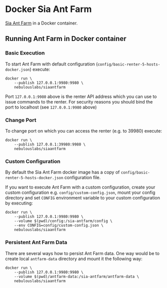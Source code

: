 # Docker Sia Ant Farm

[Sia Ant Farm](https://gitlab.com/NebulousLabs/Sia-Ant-Farm) in a Docker container.

## Running Ant Farm in Docker container

### Basic Execution
To start Ant Farm with default configuration
(`config/basic-renter-5-hosts-docker.json`) execute:
```
docker run \
	--publish 127.0.0.1:9980:9980 \
	nebulouslabs/siaantfarm
```
Port `127.0.0.1:9980` above is the renter API address which you can use to
issue commands to the renter. For security reasons you should bind the port to
localhost (see `127.0.0.1:9980` above)

### Change Port
To change port on which you can access the renter (e.g. to 39980) execute:
```
docker run \
	--publish 127.0.0.1:39980:9980 \
	nebulouslabs/siaantfarm
```

### Custom Configuration
By default the Sia Ant Farm docker image has a copy of
`config/basic-renter-5-hosts-docker.json` configuration file.

If you want to execute Ant Farm with a custom configuration, create your custom
configuration e.g. `config/custom-config.json`, mount your config directory and
set `CONFIG` environment variable to your custom configuration by executing:
```
docker run \
	--publish 127.0.0.1:9980:9980 \
    --volume $(pwd)/config:/sia-antfarm/config \
    --env CONFIG=config/custom-config.json \
	nebulouslabs/siaantfarm
```

### Persistent Ant Farm Data
There are several ways how to persist Ant Farm data. One way would be to create
local `antfarm-data` directory and mount it the following way:
```
docker run \
	--publish 127.0.0.1:9980:9980 \
    --volume $(pwd)/antfarm-data:/sia-antfarm/antfarm-data \
	nebulouslabs/siaantfarm
```
```